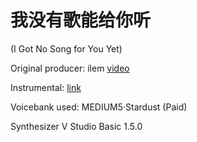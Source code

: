 # 我没有歌能给你听

(I Got No Song for You Yet)

Original producer: ilem [video](https://www.bilibili.com/video/BV1WR4y147x4)

Instrumental: [link](https://pan.baidu.com/s/15y0Aw1qAutETfhTjMIloaQ)

Voicebank used: MEDIUM5·Stardust (Paid)

Synthesizer V Studio Basic 1.5.0
